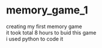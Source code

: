 # memory_game_1
creating my first memory game<br/> 
it took total 8 hours to buid this game<br/> 
i used python to code it<br/>
